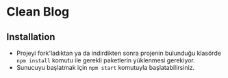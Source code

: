 # Clean Blog

## Installation
- Projeyi fork'ladıktan ya da indirdikten sonra projenin bulunduğu klasörde `npm install` komutu ile gerekli paketlerin yüklenmesi gerekiyor.
- Sunucuyu başlatmak için `npm start` komutuyla başlatabilirsiniz.